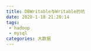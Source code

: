 ```yaml
---
title: DBWritable与Writable的坑
date: 2020-1-18 21:20:14
tags:
 - hadoop
 - mysql
categories: 大数据
---
```

